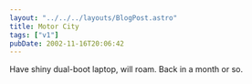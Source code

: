 ```yaml
---
layout: "../../../layouts/BlogPost.astro"
title: Motor City
tags: ["v1"]
pubDate: 2002-11-16T20:06:42
---
```


Have shiny dual-boot laptop, will roam. Back in a month or so.
